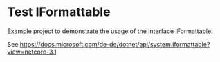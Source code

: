 # Test IFormattable

Example project to demonstrate the usage of the interface IFormattable.

See https://docs.microsoft.com/de-de/dotnet/api/system.iformattable?view=netcore-3.1

